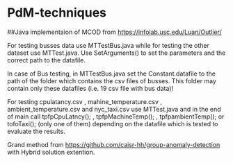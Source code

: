 # PdM-techniques


##Java implementaion of MCOD from https://infolab.usc.edu/Luan/Outlier/

  For testing busses data use MTTestBus.java while for testing the other dataset use MTTest.java.
  Use SetArguments() to set the parameters and the correct path to the datafile.
  
  In case of Bus testing, in MTTestBus.java set the Constant.datafile to the path of the folder which contains the csv files of busses.
  This folder may contain only these datafiles (i.e. 19 csv file with bus data)!
  
  For testing cpulatancy.csv , mahine_temperature.csv , ambient_temperature.csv and nyc_taxi.csv use MTTest.java and in the end of main call
  tpfpCpuLatncy(); , tpfpMachineTemp(); ,  tpfpambientTemp(); or tofoTaxi(); (only one of them) depending on the datafile which is tested to evaluate the results.


Grand method from https://github.com/caisr-hh/group-anomaly-detection with Hybrid solution extention.
